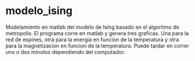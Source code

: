 # modelo_ising
Modelamiento en matlab del modelo de Ising basado en el algoritmo de metropolis. El programa corre en matlab y genera tres graficas. Una para la red de espines, otra para la energia en funcion de la temperatura y otra para la magnetizacion en funcion de la temperatura. Puede tardar en correr uno o dos minutos dependiendo del computador.  
